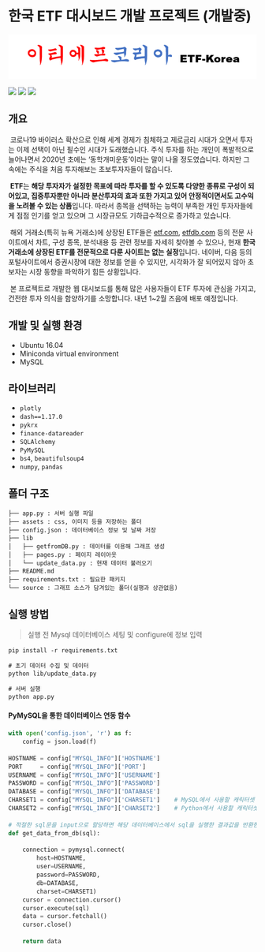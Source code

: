 # 한국 ETF 대시보드 개발 프로젝트 (개발중)
[![ETF코리아](./assets/logo.png)](https://github.com/LoveDH/etf-kor.com/)

<img style="max-width: 50%; height: auto;" src="https://drive.google.com/uc?export=view&id=1L8xwpF_vRA_4HJp4fqJ2oJItUPawdUIb">
<img style="max-width: 50%; height: auto;" src="https://drive.google.com/uc?export=view&id=18lloze7Tp5vG2zbr235uHxJqmwDcJu2S">
<img style="max-width: 50%; height: auto;" src="https://drive.google.com/uc?export=view&id=1vLY3ReR3zntn7LzSzgo0Vd06ra4UWYYZ">

## 개요

&nbsp;코로나19 바이러스 확산으로 인해 세계 경제가 침체하고 제로금리 시대가 오면서 투자는 이제 선택이 아닌 필수인 시대가 도래했습니다. 주식 투자를 하는 개인이 폭발적으로 늘어나면서 2020년 초에는 ‘동학개미운동’이라는 말이 나올 정도였습니다. 하지만 그 속에는 주식을 처음 투자해보는 초보투자자들이 많습니다. 
  
&nbsp;**ETF**는 **해당 투자자가 설정한 목표에 따라 투자를 할 수 있도록 다양한 종류로 구성이 되어있고, 집중투자뿐만 아니라 분산투자의 효과 또한 가지고 있어 안정적이면서도 고수익을 노려볼 수 있는 상품**입니다. 따라서 종목을 선택하는 능력이 부족한 개인 투자자들에게 점점 인기를 얻고 있으며 그 시장규모도 기하급수적으로 증가하고 있습니다. 
  
&nbsp;해외 거래소(특히 뉴욕 거래소)에 상장된 ETF들은 [etf.com](https://www.etf.com/), [etfdb.com](https://etfdb.com/) 등의 전문 사이트에서 차트, 구성 종목, 분석내용 등 관련 정보를 자세히 찾아볼 수 있으나, 현재 **한국거래소에 상장된 ETF를 전문적으로 다룬 사이트는 없는 실정**입니다. 네이버, 다음 등의 포털사이트에서 증권시장에 대한 정보를 얻을 수 있지만, 시각화가 잘 되어있지 않아 초보자는 시장 동향을 파악하기 힘든 상황입니다.

&nbsp;본 프로젝트로 개발한 웹 대시보드를 통해 많은 사용자들이 ETF 투자에 관심을 가지고, 건전한 투자 의식을 함양하기를 소망합니다. 내년 1~2월 즈음에 배포 예정입니다.


## 개발 및 실행 환경
- Ubuntu 16.04
- Miniconda virtual environment
- MySQL

## 라이브러리
- `plotly`
- `dash==1.17.0`
- `pykrx`
- `finance-datareader`
- `SQLAlchemy`
- `PyMySQL`
- `bs4`, `beautifulsoup4`
- `numpy`, `pandas`

## 폴더 구조
```
├── app.py : 서버 실행 파일
├── assets : css, 이미지 등을 저장하는 폴더 
├── config.json : 데이터베이스 정보 및 날짜 저장
├── lib
│   ├── getfromDB.py : 데이터를 이용해 그래프 생성
│   ├── pages.py : 페이지 레이아웃
│   └── update_data.py : 현재 데이터 불러오기
├── README.md
├── requirements.txt : 필요한 패키지
└── source : 그래프 소스가 담겨있는 폴더(실행과 상관없음)
```

## 실행 방법
> 실행 전 Mysql 데이터베이스 세팅 및 configure에 정보 입력
```
pip install -r requirements.txt
```
```
# 초기 데이터 수집 및 데이터 
python lib/update_data.py
```
```
# 서버 실행
python app.py
```

#### PyMySQL을 통한 데이터베이스 연동 함수
```python
with open('config.json', 'r') as f:
    config = json.load(f)
    
HOSTNAME = config["MYSQL_INFO"]['HOSTNAME']
PORT     = config["MYSQL_INFO"]['PORT']
USERNAME = config["MYSQL_INFO"]['USERNAME']
PASSWORD = config["MYSQL_INFO"]['PASSWORD']
DATABASE = config["MYSQL_INFO"]['DATABASE']
CHARSET1 = config["MYSQL_INFO"]['CHARSET1']    # MySQL에서 사용할 캐릭터셋 이름
CHARSET2 = config["MYSQL_INFO"]['CHARSET2']    # Python에서 사용할 캐릭터셋 이름

# 적절한 sql문을 input으로 할당하면 해당 데이터베이스에서 sql을 실행한 결과값을 반환한다.
def get_data_from_db(sql):

    connection = pymysql.connect(
        host=HOSTNAME,
        user=USERNAME,
        password=PASSWORD,
        db=DATABASE,
        charset=CHARSET1)
    cursor = connection.cursor()
    cursor.execute(sql)
    data = cursor.fetchall()
    cursor.close()

    return data
```
